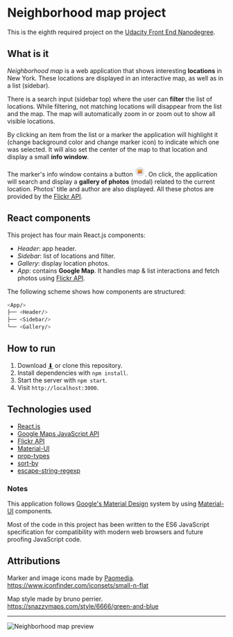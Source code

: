 # Neighborhood map project

This is the eighth required project on the [Udacity Front End Nanodegree](https://eu.udacity.com/course/front-end-web-developer-nanodegree--nd001).

## What is it

*Neighborhood map* is a web application that shows interesting **locations** in New York. These locations are displayed in an interactive map, as well as in a list (sidebar).

There is a search input (sidebar top) where the user can **filter** the list of locations. While filtering, not matching locations will disappear from the list and the map. The map will automatically zoom in or zoom out to show all visible locations.

By clicking an item from the list or a marker the application will highlight it (change background color and change marker icon) to indicate which one was selected. It will also set the center of the map to that location and display a small **info window**. 

The marker's info window contains a button ![Image button](img/icon.png). On click, the application will search and display a **gallery of photos** (modal) related to the current location. Photos' title and author are also displayed. All these photos are provided by the [Flickr API](https://www.flickr.com/services/api/).

## React components

This project has four main React.js components:

* *Header*: app header.
* *Sidebar*: list of locations and filter.
* *Gallery*: display location photos.
* *App*: contains **Google Map**. It handles map & list interactions and fetch photos using [Flickr API](https://www.flickr.com/services/api/).

The following scheme shows how components are structured:

```bash
<App/>
├── <Header/>
├── <Sidebar/>
└── <Gallery/>
```

## How to run

1. Download [⬇](https://github.com/BycorSanchez/neighborhood-map/archive/master.zip) or clone this repository.
2. Install dependencies with `npm install`.
3. Start the server with `npm start`.
4. Visit `http://localhost:3000`.

## Technologies used

* [React.js](https://reactjs.org/)
* [Google Maps JavaScript API](https://developers.google.com/maps/documentation/javascript/)
* [Flickr API](https://www.flickr.com/services/api/)
* [Material-UI](https://material-ui.com/)
* [prop-types](https://github.com/facebook/prop-types)
* [sort-by](https://github.com/kvnneff/sort-by)
* [escape-string-regexp](https://github.com/sindresorhus/escape-string-regexp)

### Notes

This application follows [Google's Material Design](https://material.io/) system by using [Material-UI](https://material-ui.com/) components.

Most of the code in this project has been written to the ES6 JavaScript specification for compatibility with modern web browsers and future proofing JavaScript code.

## Attributions

Marker and image icons made by [Paomedia](https://www.iconfinder.com/paomedia). https://www.iconfinder.com/iconsets/small-n-flat

Map style made by bruno perrier. https://snazzymaps.com/style/6666/green-and-blue

----
![Neighborhood map preview](img/app.gif)